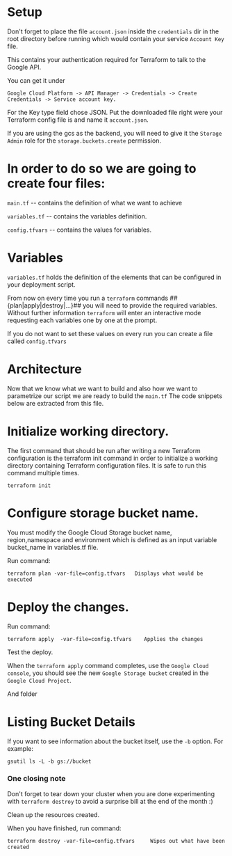 # Setup

Don't forget to place the file ```account.json``` inside the ```credentials``` dir in the root directory before running which would contain your service ```Account Key```  file.

This contains your authentication required for Terraform to talk to the Google API.

You can get it under
```
Google Cloud Platform -> API Manager -> Credentials -> Create Credentials -> Service account key.
```
For the Key type field chose JSON. Put the downloaded file right were your Terraform config file is and name it ```account.json```.

If you are using the gcs as the backend, you will need to give it the ```Storage Admin``` role for the ```storage.buckets.create``` permission.

# In order to do so we are going to create four files:

```main.tf``` -- contains the definition of what we want to achieve

```variables.tf``` -- contains the variables definition.

```config.tfvars``` -- contains the values for variables.



# Variables

```variables.tf``` holds the definition of the elements that can be configured in your
deployment script.


From now on every time you run a ```terraform``` commands ##{plan|apply|destroy|...}## you will need to provide the required variables. Without further information ```terraform``` will enter an interactive mode requesting each variables one by one at the prompt.

If you do not want to set these values on every run you can create a file called ```config.tfvars```

# Architecture

Now that we know what we want to build and also how we want to parametrize our script we are ready to build the ```main.tf```  The code snippets below are extracted from this file.




# Initialize working directory.

The first command that should be run after writing a new Terraform configuration is the terraform init command in order to initialize a working directory containing Terraform configuration files. It is safe to run this command multiple times.
```
terraform init
```
# Configure  storage bucket name.

You must modify the Google Cloud Storage bucket name, region,namespace and environment  which is defined as an input variable bucket_name in variables.tf file.


Run command:
```
terraform plan -var-file=config.tfvars   Displays what would be executed
```
# Deploy the changes.

Run command:
```
terraform apply  -var-file=config.tfvars    Applies the changes
```
Test the deploy.

When the ```terraform apply``` command completes, use the ```Google Cloud console```, you should see the new ```Google Storage bucket``` created in the ```Google Cloud Project```.

And folder

# Listing Bucket Details

If you want to see information about the bucket itself, use the ```-b``` option. For example:
```
gsutil ls -L -b gs://bucket
```


### One closing note 

Don't forget to tear down your cluster when you are done experimenting with ```terraform destroy``` to avoid a surprise bill at the end of the month :)

Clean up the resources created.

When you have finished, run command:
```
terraform destroy -var-file=config.tfvars     Wipes out what have been created

```
